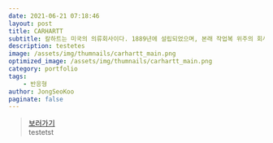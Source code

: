```yaml
---
date: 2021-06-21 07:18:46
layout: post
title: CARHARTT
subtitle: 칼하트는 미국의 의류회사이다. 1889년에 설립되었으며, 본래 작업복 위주의 회사였다. <sup><a href="https://www.carhartt-wip.co.kr/front/main.do">#</a></sup>
description: testetes
image: /assets/img/thumnails/carhartt_main.png
optimized_image: /assets/img/thumnails/carhartt_main.png
category: portfolio
tags:
    - 반응형
author: JongSeoKoo
paginate: false
---
```


> <a href="/assets/portfolio/backend-210409/index.php" target="_blank">보러가기</a>  
> testetst
